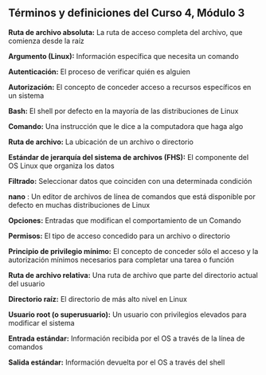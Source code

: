 
## **Términos y definiciones del Curso 4, Módulo 3**

**Ruta de archivo absoluta:** La ruta de acceso completa del archivo, que comienza desde la raíz

**Argumento (Linux):** Información específica que necesita un comando

**Autenticación:** El proceso de verificar quién es alguien

**Autorización:** El concepto de conceder acceso a recursos específicos en un sistema

**Bash:** El shell por defecto en la mayoría de las distribuciones de Linux

**Comando:** Una instrucción que le dice a la computadora que haga algo

**Ruta de archivo:** La ubicación de un archivo o directorio

**Estándar de jerarquía del sistema de archivos (FHS):** El componente del OS Linux que organiza los datos

**Filtrado:** Seleccionar datos que coinciden con una determinada condición

**nano** : Un editor de archivos de línea de comandos que está disponible por defecto en muchas distribuciones de Linux

**Opciones:** Entradas que modifican el comportamiento de un Comando

**Permisos:** El tipo de acceso concedido para un archivo o directorio

**Principio de privilegio mínimo:** El concepto de conceder sólo el acceso y la autorización mínimos necesarios para completar una tarea o función

**Ruta de archivo relativa:** Una ruta de archivo que parte del directorio actual del usuario

**Directorio raíz:** El directorio de más alto nivel en Linux

**Usuario root (o superusuario):** Un usuario con privilegios elevados para modificar el sistema

**Entrada estándar:** Información recibida por el OS a través de la línea de comandos

**Salida estándar:** Información devuelta por el OS a través del shell
